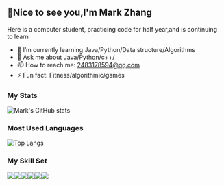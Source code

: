 ## 👋Nice to see you,I'm Mark Zhang
Here is a computer student, practicing code for half year,and is continuing to learn
- 🌱 I’m currently learning  Java/Python/Data structure/Algorithms
- 💬 Ask me about  Java/Python/c++/
- 📫 How to reach me: 2483178594@qq.com
- ⚡ Fun fact: Fitness/algorithmic/games
### My Stats

![Mark's GitHub stats](https://github-readme-stats.vercel.app/api?username=mark32123&show_icons=true&theme=radical)
### Most Used Languages

[![Top Langs](https://github-readme-stats.vercel.app/api/top-langs/?username=mark32123)](https://github.com/mark32123/github-readme-stats)
### My Skill Set

![](https://img.shields.io/badge/Java-ED8B00?style=for-the-badge&logo=openjdk&logoColor=white)![](https://img.shields.io/badge/Python-3776AB?style=for-the-badge&logo=python&logoColor=white)![](https://img.shields.io/badge/C%2B%2B-00599C?style=for-the-badge&logo=c%2B%2B&logoColor=white)![](https://img.shields.io/badge/CSS3-1572B6?style=for-the-badge&logo=css3&logoColor=white)![](https://img.shields.io/badge/HTML5-E34F26?style=for-the-badge&logo=html5&logoColor=white)![](https://img.shields.io/badge/JavaScript-F7DF1E?style=for-the-badge&logo=javascript&logoColor=black)
